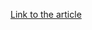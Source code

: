 [Link to the article](https://www.crowdstrike.com/en-us/blog/new-crowdstrike-research-challenges-containerized-workload-predictability-assumption/)
